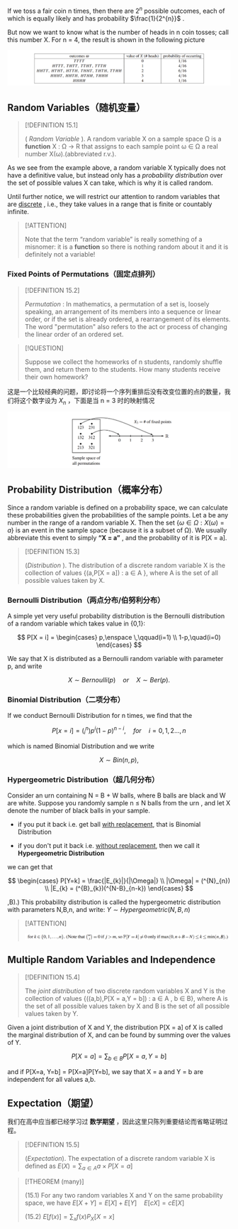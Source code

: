If we toss a fair coin n times, then there are $2^{n}$ possible outcomes, each of which is equally likely and has probability $\frac{1}{2^{n}}$ .

But now we want to know what is the number of heads in n coin tosses; call this number X. For n = 4, the result is shown in the following picture

![](attachments/15-Distribution%20and%20Expectation.png)

## Random Variables（随机变量）

> [!DEFINITION 15.1]
>
>  ( _Random Variable_ ). A random variable X on a sample space Ω is a **function** X : Ω → R that assigns to each sample point ω ∈ Ω a real number X(ω).(abbreviated r.v.).

As we see from the example above, a random variable X typically does not have a definitive value, but instead only has a _probability distribution_ over the set of possible values X can take, which is why it is called random.

Until further notice, we will restrict our attention to random variables that are  <u>discrete</u> , i.e., they take values in a range that is finite or countably infinite.

> [!ATTENTION]
>
> Note that the term “random variable” is really something of a misnomer: it is a **function** so there is nothing random about it and it is definitely not a variable!

### Fixed Points of Permutations（固定点排列）

> [!DEFINITION 15.2]
>
> _Permutation_ : In mathematics, a permutation of a set is, loosely speaking, an arrangement of its members into a sequence or linear order, or if the set is already ordered, a rearrangement of its elements. The word "permutation" also refers to the act or process of changing the linear order of an ordered set.

> [!QUESTION]
>
> Suppose we collect the homeworks of n students, randomly shuffle them, and return them to the students. How many students receive their own homework?

这是一个比较经典的问题，即讨论将一个序列重排后没有改变位置的点的数量，我们将这个数字设为 $X_{n}$ ，下面是当 n = 3 时的映射情况

![](attachments/15-Distribution%20and%20Expectation-1.png)

## Probability Distribution（概率分布）

Since a random variable is defined on a probability space, we can calculate these probabilities given the probabilities of the sample points. Let a be any number in the range of a random variable X. Then the set $\{\omega \in\Omega: X(\omega)=a\}$ is an event in the sample space (because it is a subset of Ω). We usually abbreviate this event to simply **“X = a”** , and the probability of it is P[X = a].

> [!DEFINITION 15.3]
>
> (_Distribution_ ). The distribution of a discrete random variable X is the collection of values {(a,P[X = a]) : a ∈ A }, where A is the set of all possible values taken by X.

### Bernoulli Distribution（两点分布/伯努利分布）

A simple yet very useful probability distribution is the Bernoulli distribution of a random variable which takes value in {0,1}:

$$
P[X = i] = \begin{cases}
p,\enspace \,\qquad(i=1) \\ 1-p,\quad(i=0)
\end{cases}
$$

We say that X is distributed as a Bernoulli random variable with parameter p, and write

$$
X ∼ Bernoulli(p)\quad or\quad X ∼ Ber(p).
$$

### Binomial Distribution（二项分布）

If we conduct Bernoulli Distribution for n times, we find that the 

$$
P[x=i] = (^{n}_{i})p^{i}(1-p)^{n-i},\quad for\quad i= 0,1,2 \dots,n
$$

which is named Binomial Distribution and we write 

$$X ∼ Bin(n, p),$$

### Hypergeometric Distribution（超几何分布）

Consider an urn containing N = B + W balls, where B balls are black and W are white. Suppose you randomly sample n ≤ N balls from the urn , and let X denote the number of black balls in your sample.

- if you put it back i.e. get ball  <u>with replacement</u>, that is Binomial Distribution

- if you don't put it back i.e.  <u>without replacement</u>, then we call it  **Hypergeometric Distribution**

we can get that 

$$
\begin{cases}
P[Y=k] = \frac{|E_{k}|}{|\Omega|} \\ |\Omega| = (^{N}_{n}) \\ |E_{k} = (^{B}_{k})(^{N-B}_{n-k})
\end{cases}
$$

,B).) This probability distribution is called the hypergeometric distribution with parameters N,B,n, and write:   $Y ∼ Hypergeometric(N, B, n)$

> [!ATTENTION]
>
> ![](attachments/15-Distribution%20and%20Expectation-2.png)

## Multiple Random Variables and Independence

> [!DEFINITION 15.4]
>
> The _joint distribution_ of two discrete random variables X and Y is the collection of values {((a,b),P[X = a,Y = b]) : a ∈ A , b ∈ B}, where A is the set of all possible values taken by X and B is the set of all possible values taken by Y.

Given a joint distribution of X and Y, the distribution P[X = a] of X is called the marginal distribution of X, and can be found by summing over the values of Y. 

$$
P[X=a] = \sum_{b \in B} P[X= a, Y = b]
$$

and if P[X=a, Y=b] = P[X=a]P[Y=b], we say that X = a and Y = b are independent for all values a,b.

## Expectation（期望）

我们在高中应当都已经学习过 **数学期望** ，因此这里只陈列重要结论而省略证明过程。

> [!DEFINITION 15.5]
>
> (_Expectation_). The expectation of a discrete random variable X is defined as
>  $E(X) = \sum_{a \in A} a×P[X = a]$

> [!THEOREM (many)]
>
> (15.1) For any two random variables X and Y on the same probability space, we have  $E[X+Y] = E[X] + E[Y]\quad E[cX] = cE[X]$
>
> (15.2) $E[f(x)] = \sum_{x}f(x)P_{X}[X=x]$
